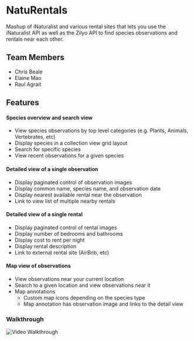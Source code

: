 # NatuRentals

Mashup of iNaturalist and various rental sites that lets you use the iNaturalist API as well as the Zilyo API to find species observations and rentals near each other.

## Team Members
 - Chris Beale
 - Elaine Mao
 - Raul Agrait

## Features

#### Species overview and search view
- View species observations by top level categories (e.g. Plants, Animals, Vertebrates, etc)
- Display species in a collection view grid layout
- Search for specific species
- View recent observations for a given species


#### Detailed view of a single observation
  - Display paginated control of observation images
  - Display common name, species name, and observation date
  - Display nearest available rental near the observation
  - Link to view list of multiple nearby rentals

#### Detailed view of a single rental
  - Display paginated control of rental images
  - Display number of bedrooms and bathrooms
  - Display cost to rent per night
  - Display rental description
  - Link to external rental site (AirBnb, etc)

#### Map view of observations
  - View observations near your current location
  - Search to a given location and view observations near it
  - Map annotations
  	 - Custom map icons depending on the species type
  	 - Map annotation has observation image and links to the detail view


### Walkthrough

![Video Walkthrough](naturentals.gif)
